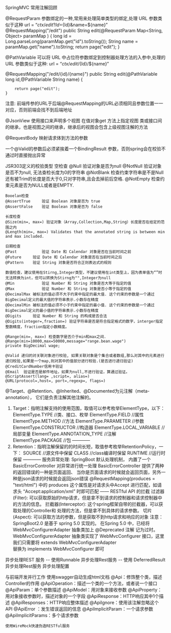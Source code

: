 SpringMVC 常用注解回顾

@RequestParam 参数绑定的一种,常用来处理简单类型的绑定,处理 URL 参数类似于这种
url = “${ctx}/edit?Id=${Id}&name=${name}”
@RequestMapping("/edit")
    public String edit(@RequestParam Map<String, Object> paramMap ) {
        long id = Long.parseLong(paramMap.get("id").toString());
        String name = paramMap.get("name").toString;
        return page("edit");
    }

@PathVariable 可以将 URL 中占位符参数绑定到控制器处理方法的入参中,处理的 URL 参数类似于这种:
url = “${ctx}/edit/${Id}/${name}”

@RequestMapping("/edit/{id}/{name}")
    public String edit(@PathVariable long id,@PathVariable String name) {

        return page("edit");
    }

注意: 前端传参的URL于后端@RequestMapping的URL必须相同且参数位置一一对应，否则前端会找不到后端地址


@JsonView
    使用接口来声明多个视图
    在值对象get 方法上指定视图
    类或接口间的继承，也是视图之间的继承，继承后的视图会包含上级视图注解的方法


@RequestBody  映射请求体到方法的参数



一个@Valid的参数后必须紧挨着一个BindingResult 参数，否则spring会在校验不通过时直接抛出异常

JSR303定义的校验类型
    空检查
    @Null       验证对象是否为null
    @NotNull    验证对象是否不为null, 无法查检长度为0的字符串
    @NotBlank 检查约束字符串是不是Null还有被Trim的长度是否大于0,只对字符串,且会去掉前后空格.
    @NotEmpty 检查约束元素是否为NULL或者是EMPTY.

    Booelan检查
    @AssertTrue     验证 Boolean 对象是否为 true
    @AssertFalse    验证 Boolean 对象是否为 false

    长度检查
    @Size(min=, max=) 验证对象（Array,Collection,Map,String）长度是否在给定的范围之内
    @Length(min=, max=) Validates that the annotated string is between min and max included.

    日期检查
    @Past           验证 Date 和 Calendar 对象是否在当前时间之前
    @Future     验证 Date 和 Calendar 对象是否在当前时间之后
    @Pattern    验证 String 对象是否符合正则表达式的规则

    数值检查，建议使用在Stirng,Integer类型，不建议使用在int类型上，因为表单值为“”时无法转换为int，但可以转换为Stirng为"",Integer为null
    @Min            验证 Number 和 String 对象是否大等于指定的值
    @Max            验证 Number 和 String 对象是否小等于指定的值
    @DecimalMax 被标注的值必须不大于约束中指定的最大值. 这个约束的参数是一个通过BigDecimal定义的最大值的字符串表示.小数存在精度
    @DecimalMin 被标注的值必须不小于约束中指定的最小值. 这个约束的参数是一个通过BigDecimal定义的最小值的字符串表示.小数存在精度
    @Digits     验证 Number 和 String 的构成是否合法
    @Digits(integer=,fraction=) 验证字符串是否是符合指定格式的数字，interger指定整数精度，fraction指定小数精度。

    @Range(min=, max=) 检查数字是否介于min和max之间.
    @Range(min=10000,max=50000,message="range.bean.wage")
    private BigDecimal wage;

    @Valid 递归的对关联对象进行校验, 如果关联对象是个集合或者数组,那么对其中的元素进行递归校验,如果是一个map,则对其中的值部分进行校验.(是否进行递归验证)
    @CreditCardNumber信用卡验证
    @Email  验证是否是邮件地址，如果为null,不进行验证，算通过验证。
    @ScriptAssert(lang= ,script=, alias=)
    @URL(protocol=,host=, port=,regexp=, flags=)

@Target、@Retention、@Inherited、@Documented为元注解（meta-annotation），
它们是负责注解其他注解的。
1. Target：指明注解支持的使用范围，取值可以参考枚举ElementType，以下：
    ElementType.TYPE //类、接口、枚举
    ElementType.FIELD //属性
    ElementType.METHOD //方法
    ElementType.PARAMETER //参数
    ElementType.CONSTRUCTOR //构造器
    ElementType.LOCAL_VARIABLE //局部变量
    ElementType.ANNOTATION_TYPE //注解
    ElementType.PACKAGE //包
————
2. Retention：指明注解保留的的时间长短，取值参考枚举RetentionPolicy，一下：
    SOURCE //源文件中保留
    CLASS //class编译时保留
    RUNTIME //运行时保留
————
服务异常处理:
    SpringBoot 默认处理机制， 内置了一个 BasicErrorController 对异常进行统一处理
        BasicErrorController 提供了两种的返回错误的一种是页面返回、
    当你是页面请求的时候就会返回页面，另外一种是json请求的时候就会返回json错误
        @RequestMapping(produces = "text/html") 中的 produces 这个属性是对请求头中Accept
    进行匹配，如请求头 “Accept:application/xml” 时即可匹配
——
RESTful API 的拦截
    过滤器(Filter): 可以获取原始的http请求，但是拿不到请求的控制器和请求控制器中的方法的信息。
    拦截器(Interceptor): 这个spring框架自带的拦截器，可以获取处理的Controller和
    处理的方法，但是拿不到具体的请求参数。
    切片(Aspect): 可以获取方法的参数，但是获取不到http请求和响应的对象
注意：
   SpringBoot2.0 是基于 spring 5.0 实现的。
在Spring 5.0 中，已经将 WebMvcConfigurerAdapter 抽象类加上 @Deprecated 注解 记为过时。
  WebMvcConfigurerAdapter  抽象类实现了 WebMvcConfigurer 接口，这里我们只需要将 extends WebMvcConfigurerAdapter  
替换为 implements WebMvcConfigurer 即可

异步处理REST 服务
-- 使用Runnable 异步处理Rest服务
-- 使用 DeferredResult异步处理Rest服务
异步处理配置


与前端开发并行工作
    使用swagger自动生成html文档
        @Api：修饰整个类，描述Controller的作用
        @ApiOperation：描述一个类的一个方法，或者说一个接口
        @ApiParam：单个参数描述
        @ApiModel：用对象来接收参数
        @ApiProperty：用对象接收参数时，描述对象的一个字段
        @ApiResponse：HTTP响应其中1个描述
        @ApiResponses：HTTP响应整体描述
        @ApiIgnore：使用该注解忽略这个API
        @ApiError ：发生错误返回的信息
        @ApiImplicitParam：一个请求参数
        @ApiImplicitParams：多个请求参数
    
    
    使用WireMock快速伪造RESTful服务
